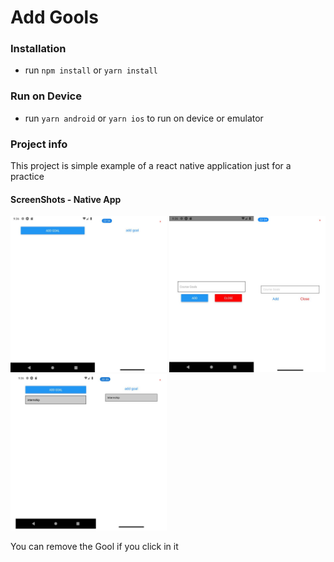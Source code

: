 # Add Gools


### Installation

- run `npm install` or `yarn install`

### Run on Device

- run `yarn android` or `yarn ios` to run on device or emulator


### Project info


This project is simple example of a react native application just for a practice



#### ScreenShots - Native App

<img src="screenshots/1.png" data-canonical-src="screenshots/1.png" width="250" />


<img src="screenshots/2.png" data-canonical-src="screenshots/2.png" width="250" />


<img src="screenshots/3.png" data-canonical-src="screenshots/3.png" width="250" />


You can remove the Gool if you click in it

